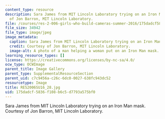 ```yaml
---
content_type: resource
description: Sara James from MIT Lincoln Laboratory trying on an Iron Man mask. Courtesy
  of Jon Barron, MIT Lincoln Laboratory.
file: /courses/res-2-006-girls-who-build-cameras-summer-2016/175dadcf5836f108b6c5d7793a575bf0_RES2006SU16_28.jpg
file_size: 34942
file_type: image/jpeg
image_metadata:
  caption: Sara James from MIT Lincoln Laboratory trying on an Iron Man mask.
  credit: Courtesy of Jon Barron, MIT Lincoln Laboratory.
  image-alt: A photo of a man helping a woman put on an Iron Man mask.
learning_resource_types: []
license: https://creativecommons.org/licenses/by-nc-sa/4.0/
ocw_type: OCWImage
parent_title: Image Gallery
parent_type: SupplementalResourceSection
parent_uid: c7c9456a-c26c-6dc0-0027-638fc943dc52
resourcetype: Image
title: RES2006SU16_28.jpg
uid: 175dadcf-5836-f108-b6c5-d7793a575bf0
---
```

Sara James from MIT Lincoln Laboratory trying on an Iron Man mask. Courtesy of Jon Barron, MIT Lincoln Laboratory.